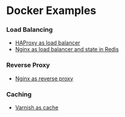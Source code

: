 # Docker Examples

### Load Balancing
- [HAProxy as load balancer](/HAProxy-Node)
- [Nginx as load balancer and state in Redis](/Nginx-Python-Redis)

### Reverse Proxy
- [Nginx as reverse proxy](/Nginx-Node)

### Caching
- [Varnish as cache](/Nginx-Varnish-Node)
